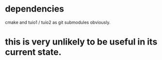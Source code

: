 #	dependencies


cmake and tuio1 / tuio2 as git submodules obviously.

#  this is very unlikely to be useful in its current state.

